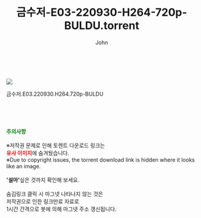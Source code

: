 ﻿---
layout: post
title:  "    금수저-E03-220930-H264-720p-BULDU.torrent"
author: John
categories: [ 드라마 ]
tags: [  ]
image: https://torrentrj56.com/uploadfile/full/8d93506ac8036d873ba09082cd33307e4e843696.jpg 
description: "    금수저-E03-220930-H264-720p-BULDU torrent 정보 공유"
toc: true
toc_sticky: true
---

<br>
<p><img src="https://torrentrj56.com/uploadfile/full/8d93506ac8036d873ba09082cd33307e4e843696.jpg"/></p>
 금수저.E03.220930.H264.720p-BULDU  
    
<br><br><br>
<p data-ke-size="size16"><b><span style="color: green;">주의사항</span></b><br /><br />※저작권 문제로 인해 토렌트 다운로드 링크는<br /><b><span style="color: red;">유사 이미지</span></b>에 숨겨뒀습니다.<br />※Due to copyright issues, the torrent download link is hidden where it looks like an image.<br /><br /><b>'설마'</b>싶은 것까지 확인해 보세요.<br /><br />숨김링크 클릭 시 마그넷 나타나지 않는 것은<br />저작권으로 인한 링크만료 자료로<br />1시간 간격으로 봇에 의해 마그넷 주소 갱신됩니다.</p>

